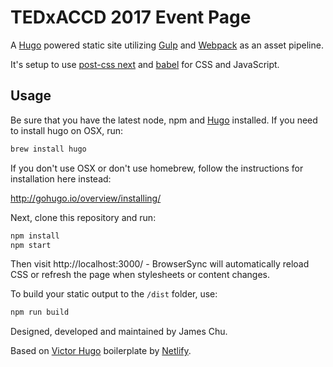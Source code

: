 # TEDxACCD 2017 Event Page

A [Hugo](https://gohugo.io/) powered static site utilizing [Gulp](http://gulpjs.com/) and [Webpack](https://webpack.js.org/) as an asset pipeline.

It's setup to use [post-css next](http://cssnext.io/) and [babel](https://babeljs.io/) for CSS and JavaScript.

## Usage

Be sure that you have the latest node, npm and [Hugo](https://gohugo.io/) installed. If you need to install hugo on OSX, run:

```bash
brew install hugo
```

If you don't use OSX or don't use homebrew, follow the instructions for installation here instead:

http://gohugo.io/overview/installing/

Next, clone this repository and run:

```bash
npm install
npm start
```

Then visit http://localhost:3000/ - BrowserSync will automatically reload CSS or
refresh the page when stylesheets or content changes.

To build your static output to the `/dist` folder, use:

```bash
npm run build
```

Designed, developed and maintained by James Chu.

Based on [Victor Hugo](https://github.com/netlify/victor-hugo) boilerplate by [Netlify](https://www.netlify.com/).
